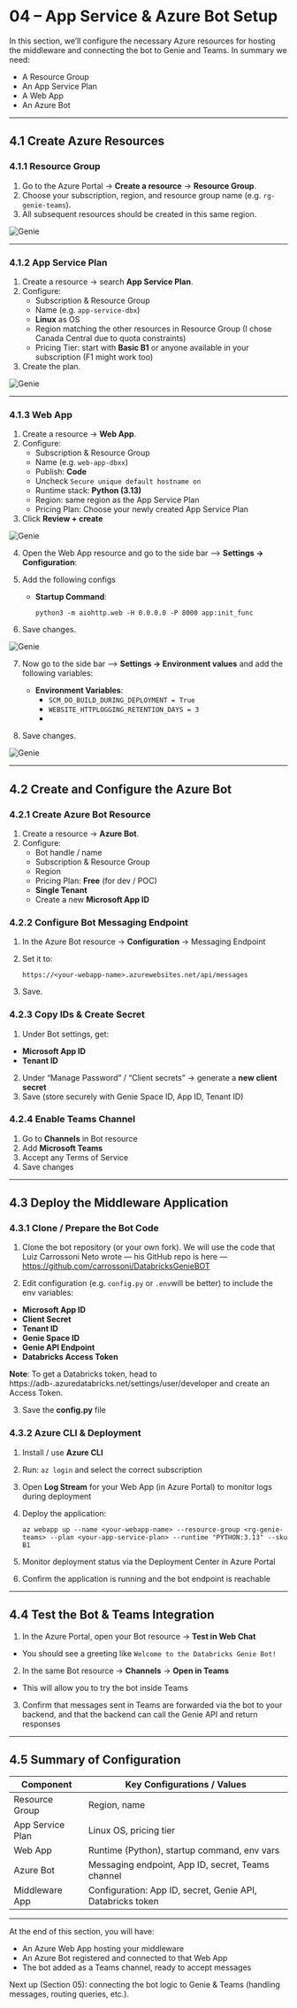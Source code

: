 # 04 – App Service & Azure Bot Setup

In this section, we’ll configure the necessary Azure resources for hosting the middleware and connecting the bot to Genie and Teams. 
In summary we need:

- A Resource Group
- An App Service Plan
- A Web App
- An Azure Bot

---

## 4.1 Create Azure Resources

### 4.1.1 Resource Group  
1. Go to the Azure Portal → **Create a resource** → **Resource Group**.  
2. Choose your subscription, region, and resource group name (e.g. `rg-genie-teams`).  
3. All subsequent resources should be created in this same region.


![Genie](img/genie-rg.png)

---

### 4.1.2 App Service Plan  
1. Create a resource → search **App Service Plan**.  
2. Configure:
   - Subscription & Resource Group  
   - Name (e.g. `app-service-dbx`)  
   - **Linux** as OS  
   - Region matching the other resources in Resource Group (I chose Canada Central due to quota constraints)
   - Pricing Tier: start with **Basic B1** or anyone available in your subscription (F1 might work too) 
3. Create the plan.

![Genie](img/genie-rg1.png)

---

### 4.1.3 Web App  
1. Create a resource → **Web App**.  
2. Configure:
   - Subscription & Resource Group  
   - Name (e.g. `web-app-dbxx`)  
   - Publish: **Code**
   - Uncheck `Secure unique default hostname on`
   - Runtime stack: **Python (3.13)**  
   - Region: same region as the App Service Plan
   - Pricing Plan: Choose your newly created App Service Plan
3. Click **Review + create**

![Genie](img/genie-rg2.png)
   
4. Open the Web App resource and go to the side bar --> **Settings → Configuration**:
5. Add the following configs
   
   - **Startup Command**:  
     ```
     python3 -m aiohttp.web -H 0.0.0.0 -P 8000 app:init_func
     ```
6. Save changes.

![Genie](img/genie-rg3.png)

   
7. Now go to the side bar --> **Settings → Environment values** and add the following variables:
   
   - **Environment Variables**:
     - `SCM_DO_BUILD_DURING_DEPLOYMENT = True`
     - `WEBSITE_HTTPLOGGING_RETENTION_DAYS = 3`
     - 
9. Save changes.

![Genie](img/genie-rg4.png)

---

## 4.2 Create and Configure the Azure Bot

### 4.2.1 Create Azure Bot Resource  
1. Create a resource → **Azure Bot**.  
2. Configure:
   - Bot handle / name  
   - Subscription & Resource Group  
   - Region  
   - Pricing Plan: **Free** (for dev / POC)  
   - **Single Tenant**  
   - Create a new **Microsoft App ID**  

### 4.2.2 Configure Bot Messaging Endpoint  
1. In the Azure Bot resource → **Configuration** → Messaging Endpoint  
2. Set it to:

   `https://<your-webapp-name>.azurewebsites.net/api/messages`
   
4. Save.

### 4.2.3 Copy IDs & Create Secret  
1. Under Bot settings, get:
- **Microsoft App ID**  
- **Tenant ID**  
2. Under “Manage Password” / “Client secrets” → generate a **new client secret**  
3. Save (store securely with Genie Space ID, App ID, Tenant ID)

### 4.2.4 Enable Teams Channel  
1. Go to **Channels** in Bot resource  
2. Add **Microsoft Teams**  
3. Accept any Terms of Service  
4. Save changes

---

## 4.3 Deploy the Middleware Application

### 4.3.1 Clone / Prepare the Bot Code  
1. Clone the bot repository (or your own fork).
We will use the code that Luiz Carrossoni Neto wrote — his GitHub repo is here — https://github.com/carrossoni/DatabricksGenieBOT

2. Edit configuration (e.g. `config.py` or `.env`will be better) to include the env variables:
   
- **Microsoft App ID**  
- **Client Secret**  
- **Tenant ID**  
- **Genie Space ID**  
- **Genie API Endpoint**  
- **Databricks Access Token**

**Note**: To get a Databricks token, head to https://adb-<yourhost>.azuredatabricks.net/settings/user/developer and create an Access Token.

3. Save the **config.py** file

### 4.3.2 Azure CLI & Deployment  
1. Install / use **Azure CLI**  
2. Run: `az login` and select the correct subscription  
3. Open **Log Stream** for your Web App (in Azure Portal) to monitor logs during deployment  
4. Deploy the application:

   `az webapp up --name <your-webapp-name> --resource-group <rg-genie-teams> --plan <your-app-service-plan> --runtime "PYTHON:3.13" --sku B1`

5. Monitor deployment status via the Deployment Center in Azure Portal  
6. Confirm the application is running and the bot endpoint is reachable

---

## 4.4 Test the Bot & Teams Integration

1. In the Azure Portal, open your Bot resource → **Test in Web Chat**  
- You should see a greeting like `Welcome to the Databricks Genie Bot!`  
2. In the same Bot resource → **Channels** → **Open in Teams**  
- This will allow you to try the bot inside Teams  
3. Confirm that messages sent in Teams are forwarded via the bot to your backend, and that the backend can call the Genie API and return responses  

---

## 4.5 Summary of Configuration

| Component        | Key Configurations / Values |
|------------------|------------------------------|
| Resource Group   | Region, name                 |
| App Service Plan | Linux OS, pricing tier       |
| Web App          | Runtime (Python), startup command, env vars |
| Azure Bot        | Messaging endpoint, App ID, secret, Teams channel |
| Middleware App   | Configuration: App ID, secret, Genie API, Databricks token |

---

At the end of this section, you will have:
- An Azure Web App hosting your middleware  
- An Azure Bot registered and connected to that Web App  
- The bot added as a Teams channel, ready to accept messages  

Next up (Section 05): connecting the bot logic to Genie & Teams (handling messages, routing queries, etc.).  

